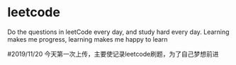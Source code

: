 # leetcode
Do the questions in leetCode every day, and study hard every day. Learning makes me progress, learning makes me happy to learn

#2019/11/20
今天第一次上传，主要使记录leetcode刷题，为了自己梦想前进
